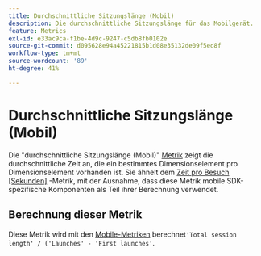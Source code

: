 ```yaml
---
title: Durchschnittliche Sitzungslänge (Mobil)
description: Die durchschnittliche Sitzungslänge für das Mobilgerät.
feature: Metrics
exl-id: e33ac9ca-f1be-4d9c-9247-c5db8fb0102e
source-git-commit: d095628e94a45221815b1d08e35132de09f5ed8f
workflow-type: tm+mt
source-wordcount: '89'
ht-degree: 41%

---
```


# Durchschnittliche Sitzungslänge (Mobil)

Die &quot;durchschnittliche Sitzungslänge (Mobil)&quot; [Metrik](overview.md) zeigt die durchschnittliche Zeit an, die ein bestimmtes Dimensionselement pro Dimensionselement vorhanden ist. Sie ähnelt dem [Zeit pro Besuch [Sekunden]](https://experienceleague.adobe.com/docs/analytics/components/metrics/time-spent-per-visit.html) -Metrik, mit der Ausnahme, dass diese Metrik mobile SDK-spezifische Komponenten als Teil ihrer Berechnung verwendet.

## Berechnung dieser Metrik

Diese Metrik wird mit den [Mobile-Metriken](https://experienceleague.adobe.com/docs/mobile-services/using/get-started-ug/mobile-metrics/metrics-reference.html?lang=de) berechnet`'Total session length' / ('Launches' - 'First launches'`.
